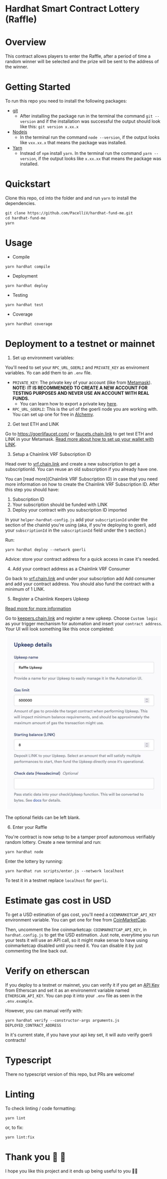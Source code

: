 # Hardhat Smart Contract Lottery (Raffle)

# Overview

This contract allows players to enter the Raffle, after a period of time a random winner will be selected and the prize will be sent to the address of the winner.

# Getting Started

To run this repo you need to install the following packages:

-   [git](https://git-scm.com/book/en/v2/Getting-Started-Installing-Git)
    -   After installing the package run in the terminal the command `git --version` and if the installation was successful the output should look like this: `git version x.xx.x`
-   [Nodejs](https://nodejs.org/en/)
    -   In the terminal run the command `node --version`, if the output looks like `vxx.xx.x` that means the package was installed.
-   [Yarn](https://nodejs.org/en/)
    -   Instead of `npm` install `yarn`. In the terminal run the command `yarn --version`, if the output looks like `x.xx.xx` that means the package was installed.

# Quickstart

Clone this repo, cd into the folder and and run `yarn` to install the dependencies.

```
git clone https://github.com/PacelliV/hardhat-fund-me.git
cd hardhat-fund-me
yarn
```

# Usage

-   Compile

```
yarn hardhat compile
```

-   Deployment

```
yarn hardhat deploy
```

-   Testing

```
yarn hardhat test
```

-   Coverage

```
yarn hardhat coverage
```

# Deployment to a testnet or mainnet

1. Set up environment variables:

You'll need to set your `RPC_URL_GOERLI` and `PRIVATE_KEY` as enviroment variables. Yo can add them to an `.env` file.

-   `PRIVATE_KEY`: The private key of your account (like from [Metamask](https://metamask.io/)). <b>NOTE: IT IS RECOMMENDED TO CREATE A NEW ACCOUNT FOR TESTING PURPOSES AND NEVER USE AN ACCOUNT WITH REAL FUNDS.</b>
    -   You can learn how to export a private key [here](https://metamask.zendesk.com/hc/en-us/articles/360015289632-How-to-Export-an-Account-Private-Key).
-   `RPC_URL_GOERLI`: This is the url of the goerli node you are working with. You can set up one for free in [Alchemy](https://www.alchemy.com/).

2. Get test ETH and LINK

Go to https://goerlifaucet.com/ or [faucets.chain.link](https://faucets.chain.link/) to get test ETH and LINK in your Metamask. [Read more about how to set up your wallet with LINK]().

3. Setup a Chainlink VRF Subscription ID

Head over to [vrf.chain.link](https://vrf.chain.link/) and create a new subscription to get a subscriptionId. You can reuse an old subscription if you already have one.

You can [read more](Chainlink VRF Subscription ID) in case that you need more information on how to create the Chainlink VRF Subscription ID. After this step you should have:

1.  Subscription ID
2.  Your subscription should be funded with LINK
3.  Deploy your contract with you subscription ID imported

In your `helper-hardhat-config.js` add your `subscriptionId` under the section of the chainId you're using (aka, if you're deploying to goerli, add your `subscriptionId` in the `subscriptionId` field under the `5` section.)

Run:

```
yarn hardhat deploy --network goerli
```

Advice: store your contract address for a quick access in case it's needed.

4. Add your contract address as a Chainlink VRF Consumer

Go back to [vrf.chain.link](https://vrf.chain.link/) and under your subscription add Add consumer and add your contract address. You should also fund the contract with a minimum of 1 LINK.

5. Register a Chainlink Keepers Upkeep

[Read more for more information](https://docs.chain.link/docs/chainlink-automation/compatible-contracts/)

Go to [keepers.chain.link](https://automation.chain.link/) and register a new upkeep. Choose `Custom logic` as your trigger mechanism for automation and insert your `contract address`. Your UI will look something like this once completed:

![image](/images/CapturaKeepers.JPG)

The optional fields can be left blank.

6. Enter your Raffle

You're contract is now setup to be a tamper proof autonomous verifiably random lottery. Create a new terminal and run:

```
yarn hardhat node
```

Enter the lottery by running:

```
yarn hardhat run scripts/enter.js --network localhost
```

To test it in a testnet replace `localhost` for `goerli`.

# Estimate gas cost in USD

To get a USD estimation of gas cost, you'll need a `COINMARKETCAP_API_KEY` environment variable. You can get one for free from [CoinMarketCap](https://pro.coinmarketcap.com/account).

Then, uncomment the line coinmarketcap: `COINMARKETCAP_API_KEY`, in `hardhat.config.js` to get the USD estimation. Just note, everytime you run your tests it will use an API call, so it might make sense to have using coinmarketcap disabled until you need it. You can disable it by just commenting the line back out.

# Verify on etherscan

If you deploy to a testnet or mainnet, you can verify it if you get an [API Key](https://etherscan.io/login?cmd=last) from Etherscan and set it as an environemnt variable named `ETHERSCAN_API_KEY`. You can pop it into your `.env` file as seen in the `.env.example`.

However, you can manual verify with:

```
yarn hardhat verify --constructor-args arguments.js DEPLOYED_CONTRACT_ADDRESS
```

In it's current state, if you have your api key set, it will auto verify goerli contracts!

# Typescript

There no typescript version of this repo, but PRs are welcome!

# Linting

To check linting / code formatting:

```
yarn lint
```

or, to fix:

```
yarn lint:fix
```

# Thank you 🎉 🎉

I hope you like this project and it ends up being useful to you 👨‍💻
